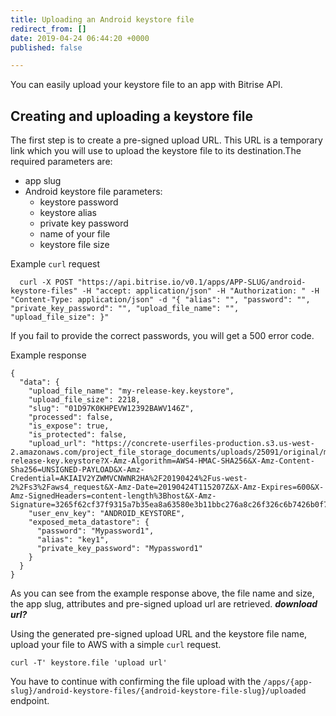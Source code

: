 ```yaml
---
title: Uploading an Android keystore file
redirect_from: []
date: 2019-04-24 06:44:20 +0000
published: false

---
```

You can easily upload your keystore file to an app with Bitrise API.

## Creating and uploading a keystore file

The first step is to create a pre-signed upload URL. This URL is a temporary link which you will use to upload the keystore file to its destination.The required parameters are:

* app slug
* Android keystore file parameters:
  * keystore password
  * keystore alias
  * private key password
  * name of your file
  * keystore file size

Example `curl` request

      curl -X POST "https://api.bitrise.io/v0.1/apps/APP-SLUG/android-keystore-files" -H "accept: application/json" -H "Authorization: " -H "Content-Type: application/json" -d "{ "alias": "", "password": "", "private_key_password": "", "upload_file_name": "", "upload_file_size": }"

If you fail to provide the correct passwords, you will get a 500 error code.

Example response

    {
      "data": {
        "upload_file_name": "my-release-key.keystore",
        "upload_file_size": 2218,
        "slug": "01D97K0KHPEVW12392BAWV146Z",
        "processed": false,
        "is_expose": true,
        "is_protected": false,
        "upload_url": "https://concrete-userfiles-production.s3.us-west-2.amazonaws.com/project_file_storage_documents/uploads/25091/original/my-release-key.keystore?X-Amz-Algorithm=AWS4-HMAC-SHA256&X-Amz-Content-Sha256=UNSIGNED-PAYLOAD&X-Amz-Credential=AKIAIV2YZWMVCNWNR2HA%2F20190424%2Fus-west-2%2Fs3%2Faws4_request&X-Amz-Date=20190424T115207Z&X-Amz-Expires=600&X-Amz-SignedHeaders=content-length%3Bhost&X-Amz-Signature=3265f62cf37f9315a7b35ea8a63580e3b11bbc276a8c26f326c6b7426b0f7511",
        "user_env_key": "ANDROID_KEYSTORE",
        "exposed_meta_datastore": {
          "password": "Mypassword1",
          "alias": "key1",
          "private_key_password": "Mypassword1"
        }
      }
    }

As you can see from the example response above, the file name and size, the app slug, attributes and pre-signed upload url are retrieved. **_download url?_**

Using the generated pre-signed upload URL and the keystore file name, upload your file to AWS with a simple `curl` request.

    curl -T' keystore.file 'upload url'

You have to continue with confirming the file upload with the `/apps/{app-slug}/android-keystore-files/{android-keystore-file-slug}/uploaded` endpoint.